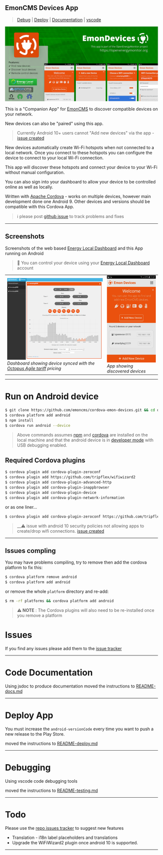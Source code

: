 ## EmonCMS Devices App
> [Debug][child-debug-docs] | [Deploy][child-deploy-docs] | [Documentation][child-jsdoc-docs] | [vscode][child-vscode-docs]

![feature image](screenshots/feature-graphic.png)

This is a "Companion App" for [EmonCMS][emoncms] to discover compatible devices on your network. 

New devices can also be "paired" using this app.

> Currently Android 10+ users cannot "Add new devices" via the app - [issue created](https://github.com/emoncms/cordova-emon-devices/issues/1)

New devices automatically create Wi-Fi hotspots when not connected to a local network. 
Once you connect to these hotspots you can configure the device to connect to your local Wi-Fi connection.

This app will discover these hotspots and connect your device to your Wi-Fi without manual configuration.

You can also sign into your dashboard to allow your device to be controlled online as well as locally.

Written with [Apache Cordova][cordova-docs] - works on multiple devices, however main development done one Android 9. 
Other devices and versions should be compatible with this Cordova App.

> :information_source: please post [github issue][issues] to track problems and fixes

---

## Screenshots

Screenshots of the web based [Energy Local Dashboard][dashboard] and this App running on Android

> :link: You can control your device using your [Energy Local Dashboard][dashboard] account

<table>
    <tr>
        <td>
            <a href="dashboard-screenshot.png?raw=true" alt="Dashbaord Screenshot">
                <img src="dashboard-screenshot.png?raw=true" width="450" alt="Screenshot of Dashboard">
            </a>
            <br>
            <em>Dashboard showing device synced with the <a href="https://octopus.energy/agile/">Octopus Agile tariff</a> pricing</em>
        </td>
        <td>
            <a href="app-screenshot.png?raw=true" alt="App Screenshot">
                <img src="app-screenshot.png?raw=true" width="217" alt="Screenshot of App">
            </a>
            <br>
            <em>App showing discovered devices</em>
        </td>
    </tr>
</table>

---

# Run on Android device

```bash
$ git clone https://github.com/emoncms/cordova-emon-devices.git && cd devices
$ cordova platform add android
$ npm install
$ cordova run android --device
```

> Above commands assumes [npm][npm-docs] and [cordova][cordova-docs] are installed on the local machine and 
> that the android device is in [developer mode][android-docs] with USB debugging enabled.

## Required Cordova plugins

```bash
$ cordova plugin add cordova-plugin-zeroconf
$ cordova plugin add https://github.com/tripflex/wifiwizard2
$ cordova plugin add cordova-plugin-advanced-http
$ cordova plugin add cordova-plugin-inappbrowser
$ cordova plugin add cordova-plugin-device
$ cordova plugin add cordova-plugin-network-information
```

or as one liner...

```bash
$ cordova plugin add cordova-plugin-zeroconf https://github.com/tripflex/wifiwizard2 cordova-plugin-advanced-http cordova-plugin-inappbrowser cordova-plugin-device cordova-plugin-network-information
```

> __⚠ issue with android 10 security policies not allowing apps to create/drop wifi connections. [issue created](https://github.com/emoncms/cordova-emon-devices/issues/1)

---

## Issues compling

You may have problems compiling, try to remove then add the cordova platform to fix this:

```bash
$ cordova platform remove android
$ cordova platform add android
```

or remove the whole `platform` directory and re-add:

```bash
$ rm -rf platforms && cordova platform add android
```

> __⚠ NOTE__ : The Cordova plugins will also need to be re-installed once you remove a platform

# Issues

If you find any issues please add them to the [issue tracker][issues]

---

# Code Documentation

Using jsdoc to produce documentation
moved the instructions to [README-docs.md][child-jsdoc-docs]

---

# Deploy App

You must increase the `android-versionCode` every time you want to push a new release to the Play Store.

moved the instructions to [README-deploy.md][child-deploy-docs]

---

# Debugging

Using vscode code debugging tools

moved the instructions to [README-testing.md][child-debug-docs]

---

# Todo

Please use the [repo issues tracker][issues] to suggest new features

- Translation - i18n label placeholders and translations
- Upgrade the WiFiWizard2 plugin once android 10 is supported.

---

[dashboard]: <https://dashboard.energylocal.org.uk>
[emoncms]: <https://github.com/emoncms/emoncms>
[android-docs]: <https://developer.android.com/studio/debug/dev-options>
[npm-docs]: <https://www.npmjs.com/get-npm>
[cordova-docs]: <https://cordova.apache.org>

[issues]: <https://github.com/emoncms/cordova-emon-devices/issues>
[child-debug-docs]: <https://github.com/emoncms/cordova-emon-devices/blob/main/README-debug.md>
[child-deploy-docs]: <https://github.com/emoncms/cordova-emon-devices/blob/main/README-deploy.md>
[child-jsdoc-docs]: <https://github.com/emoncms/cordova-emon-devices/blob/main/README-jsdoc.md>
[child-vscode-docs]: <https://github.com/emoncms/cordova-emon-devices/blob/main/README-vscode-debugging.md>
